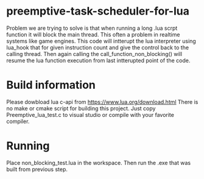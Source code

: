 # preemptive-task-scheduler-for-lua

Problem we are trying to solve is that when running a long .lua scrpt function it will block the main thread. This often a problem in realtime systems like game engines. This code will intterupt the lua interpreter using lua_hook that for given instruction count and give the control back to the calling thread. Then again calling the call_function_non_blocking() will resume the lua function execution from last intterupted point of the code.

# Build information
Please dowbload lua c-api from https://www.lua.org/download.html
There is no make or cmake script for building this project. Just copy Preemptive_lua_test.c to visual studio or compile with your favorite compiler. 

# Running 
Place non_blocking_test.lua in the workspace.
Then run the .exe that was built from previous step.


